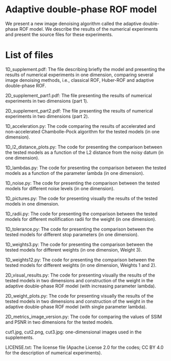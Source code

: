 # Adaptive double-phase ROF model

We present a new image denoising algorithm called the adaptive double-phase ROF model. We describe the results of the numerical experiments and present the source files for these experiments.

# List of files

1D_supplement.pdf: The file describing briefly the model and presenting the results of numerical experiments in one dimension, comparing several image denoising methods, i.e., classical ROF, Huber-ROF and adaptive double-phase ROF.

2D_supplement_part1.pdf: The file presenting the results of numerical experiments in two dimensions (part 1).

2D_supplement_part2.pdf: The file presenting the results of numerical experiments in two dimensions (part 2).

1D_acceleration.py: The code comparing the results of accelerated and non-accelerated Chambolle-Pock algorithm for the tested models (in one dimension).

1D_l2_distance_plots.py: The code for presenting the comparison between the tested models as a function of the L2 distance from the noisy datum (in one dimension).

1D_lambdas.py: The code for presenting the comparison between the tested models as a function of the parameter lambda (in one dimension).

1D_noise.py: The code for presenting the comparison between the tested models for different noise levels (in one dimension).

1D_pictures.py: The code for presenting visually the results of the tested models in one dimension.

1D_radii.py: The code for presenting the comparison between the tested models for different mollification radii for the weight (in one dimension).

1D_tolerance.py: The code for presenting the comparison between the tested models for different stop parameters (in one dimension).

1D_weights3.py: The code for presenting the comparison between the tested models for different weights (in one dimension, Weight 3).

1D_weights12.py: The code for presenting the comparison between the tested models for different weights (in one dimension, Weights 1 and 2).

2D_visual_results.py: The code for presenting visually the results of the tested models in two dimensions and construction of the weight in the adaptive double-phase ROF model (with increasing parameter lambda).

2D_weight_plots.py: The code for presenting visually the results of the tested models in two dimensions and construction of the weight in the adaptive double-phase ROF model (with single parameter lambda).

2D_metrics_image_version.py: The code for comparing the values of SSIM and PSNR in two dimensions for the tested models.

cut1.jpg, cut2.png, cut3.jpg: one-dimensional images used in the supplements.

LICENSE.txt: The license file (Apache License 2.0 for the codes; CC BY 4.0 for the description of numerical experiments).
